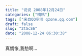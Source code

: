```yaml
---
title: "说说 2008年12月24日"
categories: ["嘀咕"]
tags: ["来自QQ空间 qzone.qq.com"]
draft: false
slug: "2tScS6"
date: "2008-12-24 06:30:38"
---
```


真惆怅,我愁啊...
